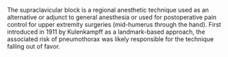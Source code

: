 The supraclavicular block is a regional anesthetic technique used as an alternative or adjunct to general anesthesia or used for postoperative pain control for upper extremity surgeries (mid-humerus through the hand). First introduced in 1911 by Kulenkampff as a landmark-based approach, the associated risk of pneumothorax was likely responsible for the technique falling out of favor.